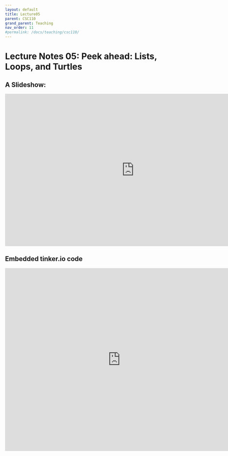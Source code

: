 ```yaml
---
layout: default
title: Lecture05
parent: CSC110
grand_parent: Teaching
nav_order: 11
#permalink: /docs/teaching/csc110/
---  
```

  

Lecture Notes 05: Peek ahead: Lists, Loops, and Turtles
===========================================



A Slideshow:
---------------



<iframe src="https://docs.google.com/presentation/d/e/2PACX-1vRf_1O611x124kj9mVSce7JiZUp0PWzh55ldEVRVGESIkVfCXqz1zUz-PMVIrpczRD9gFeWufxupmjy/embed?start=false&loop=false&delayms=60000" frameborder="0" width="845" height="500" allowfullscreen="true" mozallowfullscreen="true" webkitallowfullscreen="true"></iframe>


Embedded tinker.io code
-------------------

<iframe src="https://trinket.io/embed/python/290f6f0c88?showInstructions=true" width="150%" height="600" frameborder="0" marginwidth="0" marginheight="0" allowfullscreen></iframe>
